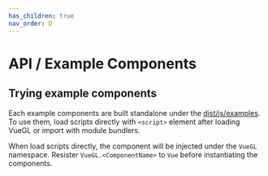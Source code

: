 ```yaml
---
has_children: true
nav_order: D
---
```

# API / Example Components

## Trying example components

Each example components are built standalone under the [dist/js/examples](https://unpkg.com/browse/vue-gl/dist/examples/).
To use them, load scripts directly with `<script>` element after loading VueGL or
import with module bundlers.

When load scripts directly, the component will be injected under the `VueGL` namespace.
Resister `VueGL.<ComponentName>` to `Vue` before instantiating the components. 
